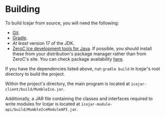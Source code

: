 # Building

To build Icejar from source, you will need the following:

* [Git](https://git-scm.org).
* [Gradle](https://gradle.org).
* *At least* version 17 of the JDK.
* [ZeroC Ice development tools for Java](https://zeroc.com/downloads/ice/3.7/java).
 If possible, you should install these from your distribution's package manager
 rather than from ZeroC's site. You can check package availability
 [here](https://repology.org/project/zeroc-ice/packages).

If you have the dependencies listed above, run `gradle build` in Icejar's
root directory to build the project.

Within the project's directory, the main program is located at
`icejar-client/build/MumbleIce.jar`.

Additionally, a JAR file containing the classes and interfaces required to
write modules for Icejar is located at
`icejar-module-api/build/MumbleIceModuleAPI.jar`.
